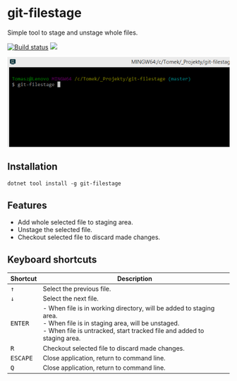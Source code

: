 ﻿# git-filestage

Simple tool to stage and unstage whole files.

[![Build status](https://prasol.visualstudio.com/git-filestage/_apis/build/status/git-filestage-CI)](https://prasol.visualstudio.com/git-filestage/_build/latest?definitionId=1)
[![](https://img.shields.io/nuget/v/git-filestage.svg)](https://www.nuget.org/packages/git-filestage/)

![](docs\git-filestage.gif)

## Installation

	dotnet tool install -g git-filestage

## Features
- Add whole selected file to staging area.
- Unstage the selected file.
- Checkout selected file to discard made changes.

## Keyboard shortcuts

| Shortcut          | Description                                                                                                                                                                                           |
|-------------------|-------------------------------------------------------------------------------------------------------------------------------------------------------------------------------------------------------|
| <kbd>↑</kbd>      | Select the previous file.                                                                                                                                                                             |
| <kbd>↓</kbd>      | Select the next file.                                                                                                                                                                                 |
| <kbd>ENTER</kbd>  | - When file is in working directory, will be added to staging area.<br> - When file is in staging area, will be unstaged.<br> - When file is untracked, start tracked file and added to staging area. |
| <kbd>R</kbd>      | Checkout selected file to discard made changes.                                                                                                                                                       |
| <kbd>ESCAPE</kbd> | Close application, return to command line.                                                                                                                                                            |
| <kbd>Q</kbd>      | Close application, return to command line.                                                                                                                                                            |